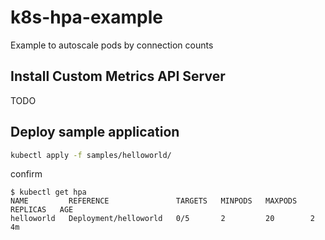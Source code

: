# k8s-hpa-example
Example to autoscale pods by connection counts

## Install Custom Metrics API Server

TODO

## Deploy sample application

```bash
kubectl apply -f samples/helloworld/
```

confirm

```console
$ kubectl get hpa
NAME         REFERENCE               TARGETS   MINPODS   MAXPODS   REPLICAS   AGE
helloworld   Deployment/helloworld   0/5       2         20        2          4m
```
